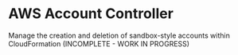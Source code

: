 # AWS Account Controller

Manage the creation and deletion of sandbox-style accounts within CloudFormation (INCOMPLETE - WORK IN PROGRESS)

